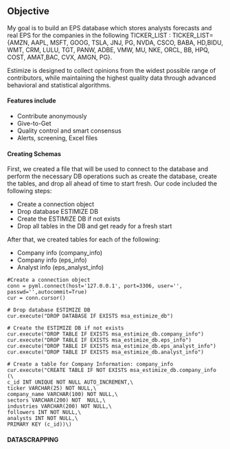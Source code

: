## Objective
My goal is to build an EPS database which stores analysts forecasts and real EPS for the companies in the following TICKER_LIST :
TICKER_LIST={AMZN, AAPL, MSFT, GOOG, TSLA, JNJ, PG, NVDA, CSCO, BABA, HD,BIDU, WMT, CRM, LULU, TGT, PANW, ADBE, VMW, MU, NKE, ORCL, BB, HPQ, COST, AMAT,BAC, CVX, AMGN, PG}.

Estimize is designed to collect opinions from the widest possible range of contributors, while maintaining the highest quality data through advanced behavioral and statistical algorithms.


#### Features include
* Contribute anonymously
* Give-to-Get
* Quality control and smart consensus
* Alerts, screening, Excel files

#### Creating Schemas
First, we created a file that will be used to connect to the database and perform the necessary DB operations such as create the database, create the tables, and drop all ahead of time to start fresh. Our code included the following steps:
* Create a connection object
* Drop database ESTIMIZE DB 
* Create the ESTIMIZE DB if not exists
* Drop all tables in the DB and get ready for a fresh start

After that, we created tables for each of the following:
* Company info (company_info)
* Company info  (eps_info)
* Analyst info (eps_analyst_info)

``` import pymysql
#Create a connection object
conn = pyml.connect(host='127.0.0.1', port=3306, user='', passwd='',autocommit=True)
cur = conn.cursor()

# Drop database ESTIMIZE DB
cur.execute("DROP DATABASE IF EXISTS msa_estimize_db")

# Create the ESTIMIZE DB if not exists
cur.execute("DROP TABLE IF EXISTS msa_estimize_db.company_info")
cur.execute("DROP TABLE IF EXISTS msa_estimize_db.eps_info")
cur.execute("DROP TABLE IF EXISTS msa_estimize_db.eps_analyst_info")
cur.execute("DROP TABLE IF EXISTS msa_estimize_db.analyst_info")

# Create a table for Company Information: company_info
cur.execute("CREATE TABLE IF NOT EXISTS msa_estimize_db.company_info (\
c_id INT UNIQUE NOT NULL AUTO_INCREMENT,\
ticker VARCHAR(25) NOT NULL,\
company_name VARCHAR(100) NOT NULL,\
sectors VARCHAR(200) NOT  NULL,\
industries VARCHAR(200) NOT NULL,\
followers INT NOT NULL,\
analysts INT NOT NULL,\
PRIMARY KEY (c_id))\)
```

#### DATASCRAPPING



















